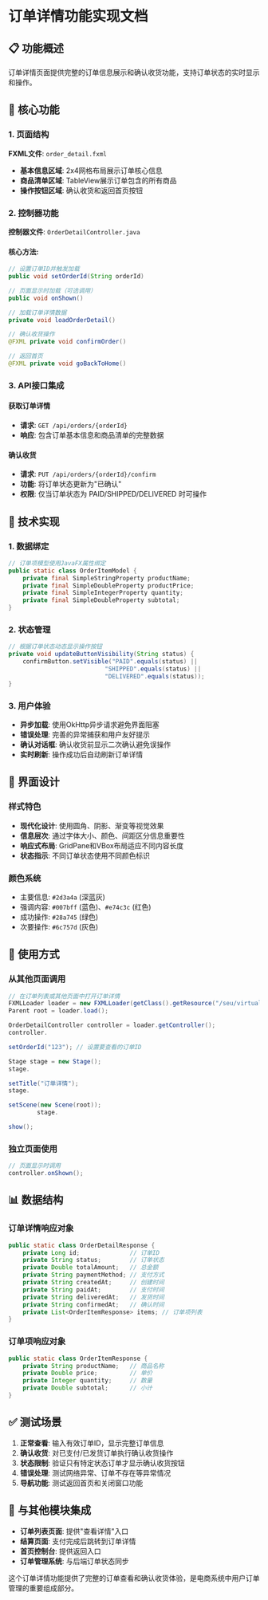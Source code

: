 # 订单详情功能实现文档

## 📋 功能概述

订单详情页面提供完整的订单信息展示和确认收货功能，支持订单状态的实时显示和操作。

## 🎯 核心功能

### 1. 页面结构

**FXML文件**: `order_detail.fxml`

- **基本信息区域**: 2x4网格布局展示订单核心信息
- **商品清单区域**: TableView展示订单包含的所有商品
- **操作按钮区域**: 确认收货和返回首页按钮

### 2. 控制器功能

**控制器文件**: `OrderDetailController.java`

#### 核心方法:

```java
// 设置订单ID并触发加载
public void setOrderId(String orderId)

// 页面显示时加载（可选调用）
public void onShown()

// 加载订单详情数据
private void loadOrderDetail()

// 确认收货操作
@FXML private void confirmOrder()

// 返回首页
@FXML private void goBackToHome()
```

### 3. API接口集成

#### 获取订单详情

- **请求**: `GET /api/orders/{orderId}`
- **响应**: 包含订单基本信息和商品清单的完整数据

#### 确认收货

- **请求**: `PUT /api/orders/{orderId}/confirm`
- **功能**: 将订单状态更新为"已确认"
- **权限**: 仅当订单状态为 PAID/SHIPPED/DELIVERED 时可操作

## 🔧 技术实现

### 1. 数据绑定

```java
// 订单项模型使用JavaFX属性绑定
public static class OrderItemModel {
    private final SimpleStringProperty productName;
    private final SimpleDoubleProperty productPrice;
    private final SimpleIntegerProperty quantity;
    private final SimpleDoubleProperty subtotal;
}
```

### 2. 状态管理

```java
// 根据订单状态动态显示操作按钮
private void updateButtonVisibility(String status) {
    confirmButton.setVisible("PAID".equals(status) || 
                           "SHIPPED".equals(status) || 
                           "DELIVERED".equals(status));
}
```

### 3. 用户体验

- **异步加载**: 使用OkHttp异步请求避免界面阻塞
- **错误处理**: 完善的异常捕获和用户友好提示
- **确认对话框**: 确认收货前显示二次确认避免误操作
- **实时刷新**: 操作成功后自动刷新订单详情

## 🎨 界面设计

### 样式特色

- **现代化设计**: 使用圆角、阴影、渐变等视觉效果
- **信息层次**: 通过字体大小、颜色、间距区分信息重要性
- **响应式布局**: GridPane和VBox布局适应不同内容长度
- **状态指示**: 不同订单状态使用不同颜色标识

### 颜色系统

- 主要信息: `#2d3a4a` (深蓝灰)
- 强调内容: `#007bff` (蓝色)、`#e74c3c` (红色)
- 成功操作: `#28a745` (绿色)
- 次要操作: `#6c757d` (灰色)

## 🚀 使用方式

### 从其他页面调用

```java
// 在订单列表或其他页面中打开订单详情
FXMLLoader loader = new FXMLLoader(getClass().getResource("/seu/virtualcampus/ui/shop/order_detail.fxml"));
Parent root = loader.load();

OrderDetailController controller = loader.getController();
controller.

setOrderId("123"); // 设置要查看的订单ID

Stage stage = new Stage();
stage.

setTitle("订单详情");
stage.

setScene(new Scene(root));
        stage.

show();
```

### 独立页面使用

```java
// 页面显示时调用
controller.onShown();
```

## 📊 数据结构

### 订单详情响应对象

```java
public static class OrderDetailResponse {
    private Long id;              // 订单ID
    private String status;        // 订单状态
    private Double totalAmount;   // 总金额
    private String paymentMethod; // 支付方式
    private String createdAt;     // 创建时间
    private String paidAt;        // 支付时间
    private String deliveredAt;   // 发货时间
    private String confirmedAt;   // 确认时间
    private List<OrderItemResponse> items; // 订单项列表
}
```

### 订单项响应对象

```java
public static class OrderItemResponse {
    private String productName;   // 商品名称
    private Double price;         // 单价
    private Integer quantity;     // 数量
    private Double subtotal;      // 小计
}
```

## ✅ 测试场景

1. **正常查看**: 输入有效订单ID，显示完整订单信息
2. **确认收货**: 对已支付/已发货订单执行确认收货操作
3. **状态限制**: 验证只有特定状态订单才显示确认收货按钮
4. **错误处理**: 测试网络异常、订单不存在等异常情况
5. **导航功能**: 测试返回首页和关闭窗口功能

## 🔄 与其他模块集成

- **订单列表页面**: 提供"查看详情"入口
- **结算页面**: 支付完成后跳转到订单详情
- **首页控制台**: 提供返回入口
- **订单管理系统**: 与后端订单状态同步

这个订单详情功能提供了完整的订单查看和确认收货体验，是电商系统中用户订单管理的重要组成部分。
